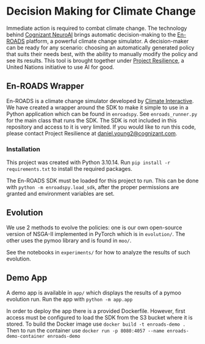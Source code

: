 # Decision Making for Climate Change

Immediate action is required to combat climate change. The technology behind [Cognizant NeuroAI](https://evolution.ml/) brings automatic decision-making to the [En-ROADS](https://en-roads.climateinteractive.org/) platform, a powerful climate change simulator. A decision-maker can be ready for any scenario: choosing an automatically generated policy that suits their needs best, with the ability to manually modify the policy and see its results. This tool is brought together under [Project Resilience](https://www.itu.int/en/ITU-T/extcoop/ai-data-commons/Pages/project-resilience.aspx), a United Nations initiative to use AI for good.

## En-ROADS Wrapper

En-ROADS is a climate change simulator developed by [Climate Interactive](https://www.climateinteractive.org/). We have created a wrapper around the SDK to make it simple to use in a Python application which can be found in `enroadspy`. See `enroads_runner.py` for the main class that runs the SDK. The SDK is not included in this repository and access to it is very limited. If you would like to run this code, please contact Project Resilience at [daniel.young2@cognizant.com](mailto:daniel.young2@cognizant.com).

### Installation
This project was created with Python 3.10.14. Run `pip install -r requirements.txt` to install the required packages.

The En-ROADS SDK must be loaded for this project to run. This can be done with `python -m enroadspy.load_sdk`, after the proper permissions are granted and environment variables are set.

## Evolution

We use 2 methods to evolve the policies: one is our own open-source version of NSGA-II implemented in PyTorch which is in `evolution/`. The other uses the pymoo library and is found in `moo/`.

See the notebooks in `experiments/` for how to analyze the results of such evolution.

## Demo App

A demo app is available in `app/` which displays the results of a pymoo evolution run. Run the app with `python -m app.app`

In order to deploy the app there is a provided Dockerfile. However, first access must be configured to load the SDK from the S3 bucket where it is stored. To build the Docker image use `docker build -t enroads-demo .` Then to run the container use `docker run -p 8080:4057 --name enroads-demo-container enroads-demo`
